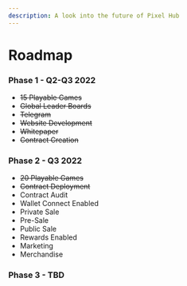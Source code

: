 ```yaml
---
description: A look into the future of Pixel Hub
---
```


# Roadmap

### Phase 1 - Q2-Q3 2022&#x20;

* ~~15 Playable Games~~&#x20;
* ~~Global Leader Boards~~&#x20;
* ~~Telegram~~
* ~~Website Development~~
* ~~Whitepaper~~
* ~~Contract Creation~~



### Phase 2 - Q3 2022
* ~~20 Playable Games~~
* ~~Contract Deployment~~
* Contract Audit
* Wallet Connect Enabled
* Private Sale
* Pre-Sale
* Public Sale
* Rewards Enabled
* Marketing
* Merchandise



### Phase 3 - TBD
